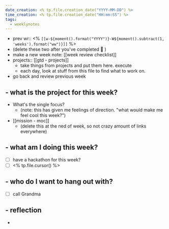 ```yaml
---
date_creation: <% tp.file.creation_date("YYYY-MM-DD") %>
time_creation: <% tp.file.creation_date("HH:mm:SS") %>
tags:
  - weeklynotes
---
```

- prev wr:: <% `[[w-${moment().format("YYYY")}-W${moment().subtract(1, 'weeks').format("ww")}]]` %>
- (delete these two after you've completed 💙 )
- make a new week note: [[week review checklist]]
- projects:: [[gtd - projects]]
	- take things from projects and put them here. execute
	- each day, look at stuff from this file to find what to work on.
- go back and review previous week

## - what is the project for this week?
- What's the single focus?
	- (note: this has given me feelings of direction. "what would make me feel cool this week?")
- [[mission - moc]]
	- (delete this at the ned of week, so not crazy amount of links everywhere)

##  - what am I doing this week?
- [ ] have a hackathon for this week?
- [ ] <% tp.file.cursor() %>

## - who do I want to hang out with?
- [ ] call Grandma

## - reflection
- 